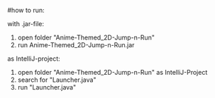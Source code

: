 #how to run:

with .jar-file:
1. open folder "Anime-Themed_2D-Jump-n-Run"
2. run Anime-Themed_2D-Jump-n-Run.jar

as IntelliJ-project:
1. open folder "Anime-Themed_2D-Jump-n-Run" as IntelliJ-Project
2. search for "Launcher.java"
3. run "Launcher.java"